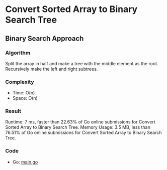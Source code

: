# Convert Sorted Array to Binary Search Tree




## Binary Search Approach



### Algorithm

Split the array in half and make a tree with the middle element as the root.
Recursively make the left and right subtrees.


### Complexity

- Time: O(n)
- Space: O(n)


### Result

Runtime: 7 ms, faster than 22.63% of Go online submissions for Convert Sorted Array to Binary Search Tree.
Memory Usage: 3.5 MB, less than 76.51% of Go online submissions for Convert Sorted Array to Binary Search Tree.


### Code

- Go: [main.go](#maingo)

